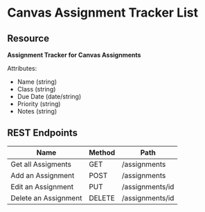 # Canvas Assignment Tracker List

## Resource

**Assignment Tracker for Canvas Assignments**

Attributes:

-   Name (string)
-   Class (string)
-   Due Date (date/string)
-   Priority (string)
-   Notes (string)

## REST Endpoints

| Name                 | Method | Path            |
| -------------------- | ------ | --------------- |
| Get all Assigments   | GET    | /assignments    |
| Add an Assignment    | POST   | /assignments    |
| Edit an Assignment   | PUT    | /assignments/id |
| Delete an Assignment | DELETE | /assignments/id |
